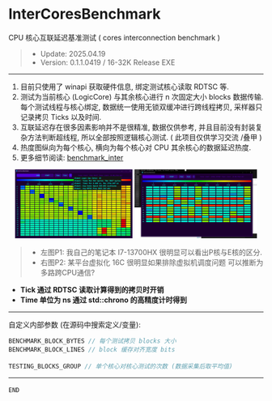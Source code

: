 # InterCoresBenchmark

CPU 核心互联延迟基准测试 ( cores interconnection benchmark )

>- Update: 2025.04.19
>- Version: 0.1.1.0419 / 16-32K Release EXE

---

1. 目前只使用了 winapi 获取硬件信息, 绑定测试核心读取 RDTSC 等.
2. 测试为当前核心 (LogicCore) 与其余核心进行 n 次固定大小 blocks 数据传输. 每个测试线程与核心绑定, 数据统一使用无锁双缓冲进行跨线程拷贝, 采样器只记录拷贝 Ticks 以及时间.
3. 互联延迟存在很多因素影响并不是很精准, 数据仅供参考, 并且目前没有封装复杂方法判断超线程, 所以全部按照逻辑核心测试. ( 此项目仅供学习交流 /叠甲 )
4. 热度图纵向为每个核心, 横向为每个核心对 CPU 其余核心的数据延迟热度.
5. 更多细节阅读: [benchmark_inter](InterCoresBenchmark/InterCoresSystem/system_benchmark/benchmark_inter_cores.h)

<p align="center">
  <img src="images/250419_i713700hx.png" style="width:46%"/>
  <img src="images/250419_virtual16c.png" style="width:48%;"/>
</p>

>- 左图P1: 我自己的笔记本 I7-13700HX 很明显可以看出P核与E核的区分. 
>- 右图P2: 某平台虚拟化 16C 很明显如果排除虚拟机调度问题 可以推断为多路跨CPU通信?

- __Tick 通过 RDTSC 读取计算得到的拷贝时开销__
- __Time 单位为 ns 通过 std::chrono 的高精度计时得到__


---

自定义内部参数 (在源码中搜索定义/变量):
```cpp
BENCHMARK_BLOCK_BYTES // 每个测试拷贝 blocks 大小
BENCHMARK_BLOCK_LINES // block 缓存对齐宽度 bits

TESTING_BLOCKS_GROUP // 单个核心对核心测试的次数 (数据采集后取平均值)
```

---

`END`